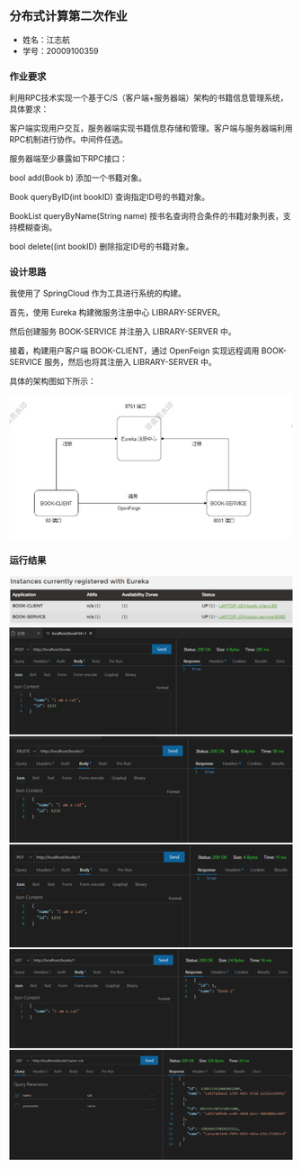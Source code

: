 ## 分布式计算第二次作业

- 姓名：江志航
- 学号：20009100359

### 作业要求

利用RPC技术实现一个基于C/S（客户端+服务器端）架构的书籍信息管理系统，具体要求：

客户端实现用户交互，服务器端实现书籍信息存储和管理。客户端与服务器端利用RPC机制进行协作。中间件任选。

服务器端至少暴露如下RPC接口：

bool add(Book b)   添加一个书籍对象。

Book queryByID(int bookID) 查询指定ID号的书籍对象。

BookList queryByName(String name) 按书名查询符合条件的书籍对象列表，支持模糊查询。

bool delete((int bookID) 删除指定ID号的书籍对象。

### 设计思路

我使用了 SpringCloud 作为工具进行系统的构建。

首先，使用 Eureka 构建微服务注册中心 LIBRARY-SERVER。

然后创建服务 BOOK-SERVICE 并注册入 LIBRARY-SERVER 中。

接着，构建用户客户端 BOOK-CLIENT，通过 OpenFeign 实现远程调用 BOOK-SERVICE 服务，然后也将其注册入 LIBRARY-SERVER 中。

具体的架构图如下所示：

![架构图](架构图.jpg)

### 运行结果

![](eureka.png)
![](2023-03-21_234952.png)
![](2023-03-21_235000.png)
![](2023-03-21_235007.png)
![](2023-03-21_235014.png)
![](2023-03-21_235025.png)
